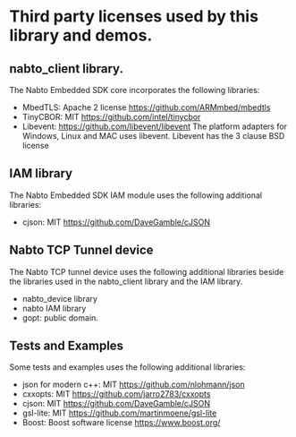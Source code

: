 # Third party licenses used by this library and demos.

## nabto_client library.

The Nabto Embedded SDK core incorporates the following libraries:

  * MbedTLS: Apache 2 license https://github.com/ARMmbed/mbedtls
  * TinyCBOR: MIT https://github.com/intel/tinycbor
  * Libevent: https://github.com/libevent/libevent The platform adapters for Windows, Linux and MAC uses libevent. Libevent has the 3 clause BSD license

## IAM library

The Nabto Embedded SDK IAM module uses the following additional libraries:

  * cjson: MIT https://github.com/DaveGamble/cJSON

## Nabto TCP Tunnel device

The Nabto TCP tunnel device uses the following additional libraries beside the libraries used in the nabto_client library and the IAM library.

  * nabto_device library
  * nabto IAM library
  * gopt: public domain.

## Tests and Examples

Some tests and examples uses the following additional libraries:

  * json for modern c++: MIT https://github.com/nlohmann/json
  * cxxopts: MIT https://github.com/jarro2783/cxxopts
  * cjson: MIT https://github.com/DaveGamble/cJSON
  * gsl-lite: MIT https://github.com/martinmoene/gsl-lite
  * Boost: Boost software license https://www.boost.org/
